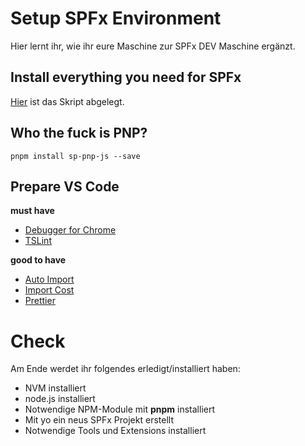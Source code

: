 # Setup SPFx Environment
Hier lernt ihr, wie ihr eure Maschine zur SPFx DEV Maschine ergänzt.

## Install everything you need for SPFx
[Hier](https://stash.garaio.com/projects/GPS/repos/col-tools/browse/Scripts/Setup-SPFxDevEnv.ps1) ist das Skript abgelegt.

## Who the fuck is PNP?
```
pnpm install sp-pnp-js --save
```

## Prepare VS Code
**must have**
* [Debugger for Chrome](https://marketplace.visualstudio.com/items?itemName=msjsdiag.debugger-for-chrome)
* [TSLint](https://marketplace.visualstudio.com/items?itemName=eg2.tslint)

**good to have**
* [Auto Import](https://marketplace.visualstudio.com/items?itemName=steoates.autoimport)
* [Import Cost](https://marketplace.visualstudio.com/items?itemName=wix.vscode-import-cost)
* [Prettier](https://marketplace.visualstudio.com/items?itemName=esbenp.prettier-vscode)

# Check
Am Ende werdet ihr folgendes erledigt/installiert haben:
* NVM installiert
* node.js installiert
* Notwendige NPM-Module mit **pnpm** installiert
* Mit yo ein neus SPFx Projekt erstellt
* Notwendige Tools und Extensions installiert